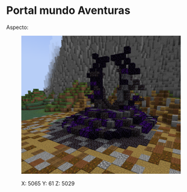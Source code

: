 # Portal mundo Aventuras

Aspecto:

<figure><img src="../../../.gitbook/assets/image (4) (1) (1).png" alt=""><figcaption><p>X: 5065 Y: 61 Z: 5029</p></figcaption></figure>
